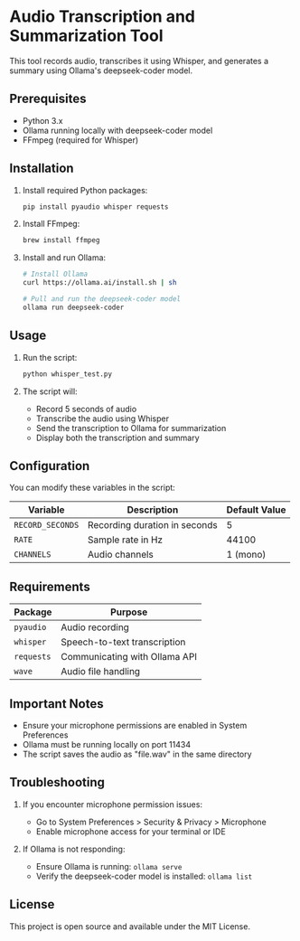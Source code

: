 # Audio Transcription and Summarization Tool

This tool records audio, transcribes it using Whisper, and generates a summary using Ollama's deepseek-coder model.

## Prerequisites

- Python 3.x
- Ollama running locally with deepseek-coder model
- FFmpeg (required for Whisper)

## Installation

1. Install required Python packages:
    ```bash
    pip install pyaudio whisper requests
    ```

2. Install FFmpeg:
    ```bash
    brew install ffmpeg
    ```

3. Install and run Ollama:
    ```bash
    # Install Ollama
    curl https://ollama.ai/install.sh | sh
    
    # Pull and run the deepseek-coder model
    ollama run deepseek-coder
    ```

## Usage

1. Run the script:
    ```bash
    python whisper_test.py
    ```

2. The script will:
    - Record 5 seconds of audio
    - Transcribe the audio using Whisper
    - Send the transcription to Ollama for summarization
    - Display both the transcription and summary

## Configuration

You can modify these variables in the script:

| Variable | Description | Default Value |
|----------|-------------|---------------|
| `RECORD_SECONDS` | Recording duration in seconds | 5 |
| `RATE` | Sample rate in Hz | 44100 |
| `CHANNELS` | Audio channels | 1 (mono) |

## Requirements

| Package | Purpose |
|---------|---------|
| `pyaudio` | Audio recording |
| `whisper` | Speech-to-text transcription |
| `requests` | Communicating with Ollama API |
| `wave` | Audio file handling |

## Important Notes

- Ensure your microphone permissions are enabled in System Preferences
- Ollama must be running locally on port 11434
- The script saves the audio as "file.wav" in the same directory

## Troubleshooting

1. If you encounter microphone permission issues:
    - Go to System Preferences > Security & Privacy > Microphone
    - Enable microphone access for your terminal or IDE

2. If Ollama is not responding:
    - Ensure Ollama is running: `ollama serve`
    - Verify the deepseek-coder model is installed: `ollama list`

## License

This project is open source and available under the MIT License.